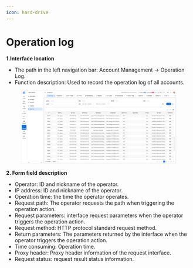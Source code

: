 ```yaml
---
icon: hard-drive
---
```


# Operation log

**1.Interface location**

* The path in the left navigation bar: Account Management → Operation Log.
* Function description: Used to record the operation log of all accounts.

<figure><img src="../.gitbook/assets/image (240).png" alt=""><figcaption></figcaption></figure>

**2. Form field description**

* Operator: ID and nickname of the operator.
* IP address: ID and nickname of the operator.
* Operation time: the time the operator operates.
* Request path: The operator requests the path when triggering the operation action.
* Request parameters: interface request parameters when the operator triggers the operation action.
* Request method: HTTP protocol standard request method.
* Return parameters: The parameters returned by the interface when the operator triggers the operation action.
* Time consuming: Operation time.
* Proxy header: Proxy header information of the request interface.
* Request status: request result status information.
